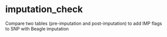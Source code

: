 # imputation_check
Compare two tables (pre-imputation and post-imputation) to add IMP flags to SNP with Beagle imputation
